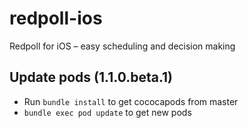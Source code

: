 # redpoll-ios
Redpoll for iOS – easy scheduling and decision making

## Update pods (1.1.0.beta.1)
- Run `bundle install` to get cococapods from master
- `bundle exec pod update` to get new pods